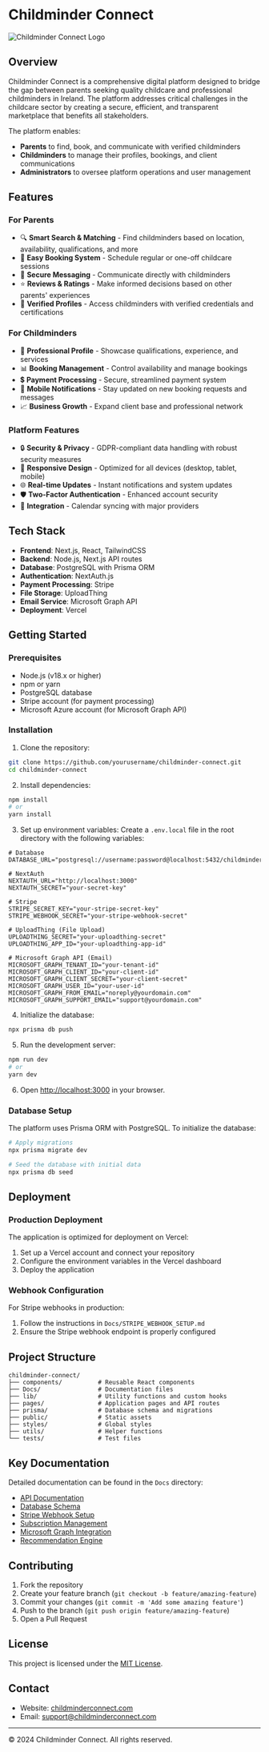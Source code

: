 # Childminder Connect

![Childminder Connect Logo](public/logo.png)

## Overview

Childminder Connect is a comprehensive digital platform designed to bridge the gap between parents seeking quality childcare and professional childminders in Ireland. The platform addresses critical challenges in the childcare sector by creating a secure, efficient, and transparent marketplace that benefits all stakeholders.

The platform enables:

- **Parents** to find, book, and communicate with verified childminders
- **Childminders** to manage their profiles, bookings, and client communications
- **Administrators** to oversee platform operations and user management

## Features

### For Parents
- 🔍 **Smart Search & Matching** - Find childminders based on location, availability, qualifications, and more
- 📅 **Easy Booking System** - Schedule regular or one-off childcare sessions
- 💬 **Secure Messaging** - Communicate directly with childminders
- ⭐ **Reviews & Ratings** - Make informed decisions based on other parents' experiences
- 🔐 **Verified Profiles** - Access childminders with verified credentials and certifications

### For Childminders
- 👤 **Professional Profile** - Showcase qualifications, experience, and services
- 📊 **Booking Management** - Control availability and manage bookings
- 💲 **Payment Processing** - Secure, streamlined payment system
- 📱 **Mobile Notifications** - Stay updated on new booking requests and messages
- 📈 **Business Growth** - Expand client base and professional network

### Platform Features
- 🔒 **Security & Privacy** - GDPR-compliant data handling with robust security measures
- 📱 **Responsive Design** - Optimized for all devices (desktop, tablet, mobile)
- 🌐 **Real-time Updates** - Instant notifications and system updates
- 🛡️ **Two-Factor Authentication** - Enhanced account security
- 🔄 **Integration** - Calendar syncing with major providers

## Tech Stack

- **Frontend**: Next.js, React, TailwindCSS
- **Backend**: Node.js, Next.js API routes
- **Database**: PostgreSQL with Prisma ORM
- **Authentication**: NextAuth.js
- **Payment Processing**: Stripe
- **File Storage**: UploadThing
- **Email Service**: Microsoft Graph API
- **Deployment**: Vercel

## Getting Started

### Prerequisites
- Node.js (v18.x or higher)
- npm or yarn
- PostgreSQL database
- Stripe account (for payment processing)
- Microsoft Azure account (for Microsoft Graph API)

### Installation

1. Clone the repository:
```bash
git clone https://github.com/yourusername/childminder-connect.git
cd childminder-connect
```

2. Install dependencies:
```bash
npm install
# or
yarn install
```

3. Set up environment variables:
Create a `.env.local` file in the root directory with the following variables:
```
# Database
DATABASE_URL="postgresql://username:password@localhost:5432/childminder_connect"

# NextAuth
NEXTAUTH_URL="http://localhost:3000"
NEXTAUTH_SECRET="your-secret-key"

# Stripe
STRIPE_SECRET_KEY="your-stripe-secret-key"
STRIPE_WEBHOOK_SECRET="your-stripe-webhook-secret"

# UploadThing (File Upload)
UPLOADTHING_SECRET="your-uploadthing-secret"
UPLOADTHING_APP_ID="your-uploadthing-app-id"

# Microsoft Graph API (Email)
MICROSOFT_GRAPH_TENANT_ID="your-tenant-id"
MICROSOFT_GRAPH_CLIENT_ID="your-client-id"
MICROSOFT_GRAPH_CLIENT_SECRET="your-client-secret"
MICROSOFT_GRAPH_USER_ID="your-user-id"
MICROSOFT_GRAPH_FROM_EMAIL="noreply@yourdomain.com"
MICROSOFT_GRAPH_SUPPORT_EMAIL="support@yourdomain.com"
```

4. Initialize the database:
```bash
npx prisma db push
```

5. Run the development server:
```bash
npm run dev
# or
yarn dev
```

6. Open [http://localhost:3000](http://localhost:3000) in your browser.

### Database Setup

The platform uses Prisma ORM with PostgreSQL. To initialize the database:

```bash
# Apply migrations
npx prisma migrate dev

# Seed the database with initial data
npx prisma db seed
```

## Deployment

### Production Deployment

The application is optimized for deployment on Vercel:

1. Set up a Vercel account and connect your repository
2. Configure the environment variables in the Vercel dashboard
3. Deploy the application

### Webhook Configuration

For Stripe webhooks in production:

1. Follow the instructions in `Docs/STRIPE_WEBHOOK_SETUP.md`
2. Ensure the Stripe webhook endpoint is properly configured

## Project Structure

```
childminder-connect/
├── components/          # Reusable React components
├── Docs/                # Documentation files
├── lib/                 # Utility functions and custom hooks
├── pages/               # Application pages and API routes
├── prisma/              # Database schema and migrations
├── public/              # Static assets
├── styles/              # Global styles
├── utils/               # Helper functions
└── tests/               # Test files
```

## Key Documentation

Detailed documentation can be found in the `Docs` directory:

- [API Documentation](Docs/API_Documentation.md)
- [Database Schema](Docs/Database_Schema.md)
- [Stripe Webhook Setup](Docs/STRIPE_WEBHOOK_SETUP.md)
- [Subscription Management](Docs/SUBSCRIPTION-UPDATE-GUIDE.md)
- [Microsoft Graph Integration](Docs/MICROSOFT_GRAPH_SETUP.md)
- [Recommendation Engine](Docs/RECOMMENDATION_ENGINE.md)

## Contributing

1. Fork the repository
2. Create your feature branch (`git checkout -b feature/amazing-feature`)
3. Commit your changes (`git commit -m 'Add some amazing feature'`)
4. Push to the branch (`git push origin feature/amazing-feature`)
5. Open a Pull Request

## License

This project is licensed under the [MIT License](LICENSE).

## Contact

- Website: [childminderconnect.com](https://childminderconnect.com)
- Email: support@childminderconnect.com

---

© 2024 Childminder Connect. All rights reserved.
